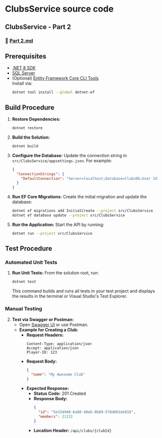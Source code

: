 # ClubsService source code
## **ClubsService - Part 2**
### 📄 [Part 2.md](#)

## Prerequisites
- [.NET 8 SDK](https://dotnet.microsoft.com/download/dotnet/8.0)
- [SQL Server](https://www.microsoft.com/en-us/sql-server/sql-server-downloads) 
- (Optional) [Entity Framework Core CLI Tools](https://docs.microsoft.com/en-us/ef/core/cli/dotnet)  
  Install via:
  ```bash
  dotnet tool install --global dotnet-ef
  ```

## Build Procedure
1. **Restore Dependencies:**
   ```bash
   dotnet restore
   ```

2. **Build the Solution:**
   ```bash
   dotnet build
   ```

3. **Configure the Database:**
   Update the connection string in `src/ClubsService/appsettings.json`. For example:
   ```json
   {
     "ConnectionStrings": {
       "DefaultConnection": "Server=localhost;Database=ClubsDb;User Id=sa;Password=YourStrong!Passw0rd;TrustServerCertificate=True;"
     }
   }
   ```

4. **Run EF Core Migrations:**
   Create the initial migration and update the database:
   ```bash
   dotnet ef migrations add InitialCreate --project src/ClubsService
   dotnet ef database update --project src/ClubsService
   ```

5. **Run the Application:**
   Start the API by running:
   ```bash
   dotnet run --project src/ClubsService
   ```

## Test Procedure
### Automated Unit Tests
1. **Run Unit Tests:**
   From the solution root, run:
   ```bash
   dotnet test
   ```
   This command builds and runs all tests in your test project and displays the results in the terminal or Visual Studio's Test Explorer.

### Manual Testing
2. **Test via Swagger or Postman:**
   - Open [Swagger UI](http://localhost:7069/swagger) or use Postman.
   - **Example for Creating a Club:**
     - **Request Headers:**
       ```
       Content-Type: application/json
       Accept: application/json
       Player-ID: 123
       ```
     - **Request Body:**
       ```json
       {
         "name": "My Awesome Club"
       }
       ```
     - **Expected Response:**
       - **Status Code:** 201 Created
       - **Response Body:**
         ```json
         {
           "id": "5e324948-6a88-40e6-8b09-578d061de816",
           "members": [123]
         }
         ```
       - **Location Header:** `/api/clubs/{clubId}`

